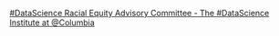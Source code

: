 [#DataScience Racial Equity Advisory Committee - The #DataScience Institute at @Columbia](https://qi.tc/qi/114258)